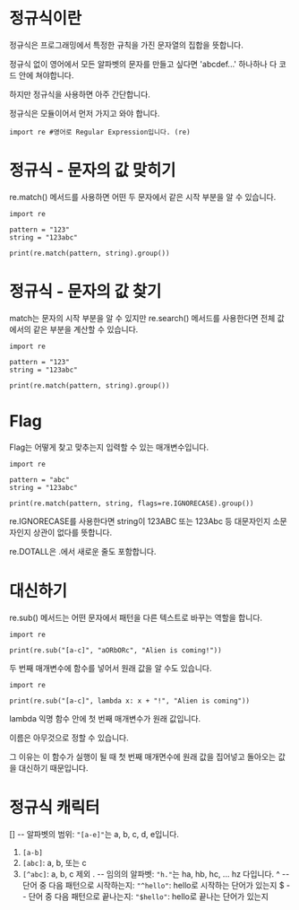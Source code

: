 # 정규식이란
정규식은 프로그래밍에서 특정한 규칙을 가진 문자열의 집합을 뜻합니다.

정규식 없이 영어에서 모든 알파벳의 문자를 만들고 싶다면 'abcdef...' 하나하나 다 코드 안에 쳐야합니다.

하지만 정규식을 사용하면 아주 간단합니다.

정규식은 모듈이어서 먼저 가지고 와야 합니다.

```
import re #영어로 Regular Expression입니다. (re)
```

# 정규식 - 문자의 값 맞히기
re.match() 메서드를 사용하면 어떤 두 문자에서 같은 시작 부분을 알 수 있습니다.

```
import re

pattern = "123"
string = "123abc"

print(re.match(pattern, string).group())
```

# 정규식 - 문자의 값 찾기
match는 문자의 시작 부분을 알 수 있지만 re.search() 메서드를 사용한다면 전체 값에서의 같은 부분을 계산할 수 있습니다.

```
import re

pattern = "123"
string = "123abc"

print(re.match(pattern, string).group())
```

# Flag
Flag는 어떻게 찾고 맞추는지 입력할 수 있는 매개변수입니다.

```
import re

pattern = "abc"
string = "123abc"

print(re.match(pattern, string, flags=re.IGNORECASE).group())
```

re.IGNORECASE를 사용한다면 string이 123ABC 또는 123Abc 등 대문자인지 소문자인지 상관이 없다를 뜻합니다.

re.DOTALL은 .에서 새로운 줄도 포함합니다.

# 대신하기
re.sub() 메서드는 어떤 문자에서 패턴을 다른 텍스트로 바꾸는 역할을 합니다.

```
import re

print(re.sub("[a-c]", "aORbORc", "Alien is coming!"))
```

두 번째 매개변수에 함수를 넣어서 원래 값을 알 수도 있습니다.

```
import re

print(re.sub("[a-c]", lambda x: x + "!", "Alien is coming"))
```

lambda 익명 함수 안에 첫 번째 매개변수가 원래 값입니다.

이름은 아무것으로 정할 수 있습니다.

그 이유는 이 함수가 실행이 될 때 첫 번째 매개면수에 원래 값을 집어넣고 돌아오는 값을 대신하기 때문입니다.

# 정규식 캐릭터
[] -- 알파벳의 범위: `"[a-e]"`는 a, b, c, d, e입니다.
 1. `[a-b]`
  2. `[abc]`: a, b, 또는 c
  3. `[^abc]`: a, b, c 제외
. -- 임의의 알파벳: `"h."`는 ha, hb, hc, ... hz 다입니다.
^ -- 단어 중 다음 패턴으로 시작하는지: `"^hello"`: hello로 시작하는 단어가 있는지
$ -- 단어 중 다음 패턴으로 끝나는지: `"$hello"`: hello로 끝나는 단어가 있는지

